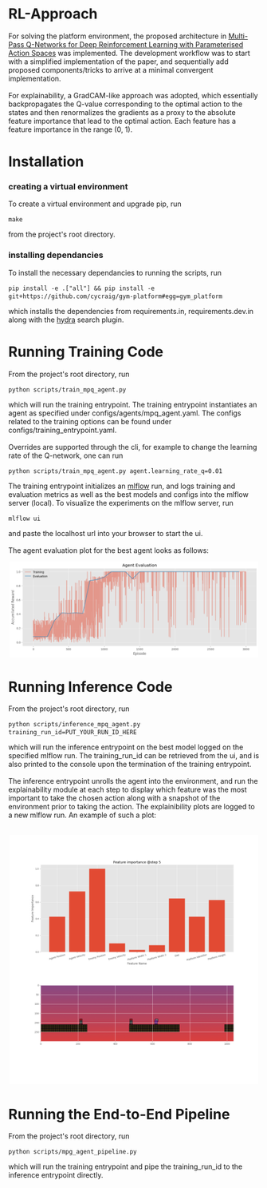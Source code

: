 # RL-Approach
For solving the platform environment, the proposed architecture in [Multi-Pass Q-Networks for Deep Reinforcement Learning with
Parameterised Action Spaces](https://arxiv.org/pdf/1905.04388.pdf) was implemented. The development workflow was to start with a simplified implementation of the paper, and sequentially add proposed components/tricks to arrive at a minimal convergent implementation. <br />  <br /> For explainability, a GradCAM-like approach was adopted, which essentially backpropagates the Q-value corresponding to the optimal action to the states and then renormalizes the gradients as a proxy to the absolute feature importance that lead to the optimal action. Each feature has a feature importance in the range (0, 1).

# Installation
### creating a virtual environment
To create a virtual environment and upgrade pip, run 
```
make
```
from the project's root directory.
### installing dependancies
To install the necessary dependancies to running the scripts, run 
```
pip install -e .["all"] && pip install -e git+https://github.com/cycraig/gym-platform#egg=gym_platform
```
which installs the dependencies from requirements.in, requirements.dev.in along with the [hydra](https://hydra.cc/) search plugin.

# Running Training Code
From the project's root directory, run 
```
python scripts/train_mpq_agent.py
```
which will run the training entrypoint. The training entrypoint instantiates an agent as specified under configs/agents/mpq_agent.yaml. The configs related to the training options can be found under configs/training_entrypoint.yaml. <br /> <br /> Overrides are supported through the cli, for example to change the learning rate of the Q-network, one can run 
```
python scripts/train_mpq_agent.py agent.learning_rate_q=0.01
```
The training entrypoint initializes an [mlflow](https://mlflow.org/) run, and logs training and evaluation metrics as well as the best models and configs into the mlflow server (local). To visualize the experiments on the mlflow server, run 
```
mlflow ui
```
and paste the localhost url into your browser to start the ui. <br /> <br />
The agent evaluation plot for the best agent looks as follows:
<p align="center">
  <img src="./examples/agent_evaluation.png" width="500", align="centre">
 </p>

# Running Inference Code
From the project's root directory, run 
```
python scripts/inference_mpq_agent.py training_run_id=PUT_YOUR_RUN_ID_HERE
```
which will run the inference entrypoint on the best model logged on the specified mlflow run. The training_run_id can be retrieved from the ui, and is also printed to the console upon the termination of the training entrypoint. <br /> <br /> The inference entrypoint unrolls the agent into the environment, and run the explainability module at each step to display which feature was the most important to take the chosen action along with a snapshot of the environment prior to taking the action. The explainibility plots are logged to a new mlflow run. An example of such a plot: <br /> <br /> 
<p align="center">
  <img src="./examples/explainability.png" width="500", align="centre">
 </p>

# Running the End-to-End Pipeline
From the project's root directory, run 
```
python scripts/mpg_agent_pipeline.py
```
which will run the training entrypoint and pipe the training_run_id to the inference entrypoint directly.
